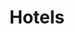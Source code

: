 ---
title: "Hotels"
description: "Hotels close by."
draft: false
bg_image: "images/compressed/seeon.JPG"
---